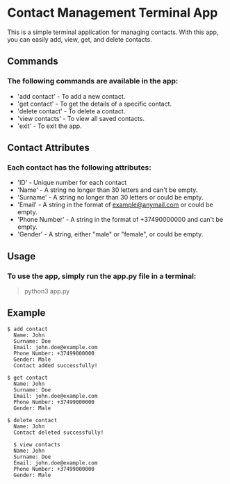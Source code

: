 # Contact Management Terminal App

This is a simple terminal application for managing contacts. With this app, you can easily add, view, get, and delete contacts.

## Commands
### The following commands are available in the app:

* 'add contact' - To add a new contact.
* 'get contact' - To get the details of a specific contact.
* 'delete contact' - To delete a contact.
* 'view contacts' - To view all saved contacts.
* 'exit' - To exit the app.

## Contact Attributes
### Each contact has the following attributes:

* 'ID' - Unique number for each contact
* 'Name' - A string no longer than 30 letters and can't be empty.
* 'Surname' - A string no longer than 30 letters or could be empty.
* 'Email' - A string in the format of example@anymail.com or could be empty.
* 'Phone Number' - A string in the format of +37490000000 and can't be empty.
* 'Gender' - A string, either "male" or "female", or could be empty.


## Usage
### To use the app, simply run the app.py file in a terminal:

> python3 app.py


## Example
```
$ add contact
  Name: John
  Surname: Doe
  Email: john.doe@example.com
  Phone Number: +37499000000
  Gender: Male
  Contact added successfully!

$ get contact
  Name: John
  Surname: Doe
  Email: john.doe@example.com
  Phone Number: +37499000000
  Gender: Male

$ delete contact
  Name: John
  Contact deleted successfully!

  $ view contacts
  Name: John
  Surname: Doe
  Email: john.doe@example.com
  Phone Number: +37499000000
  Gender: Male
```
